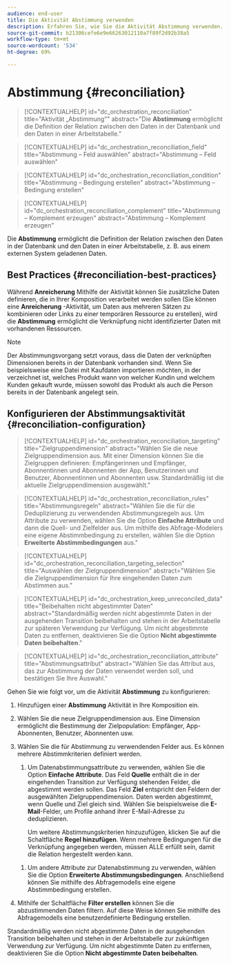 ```yaml
---
audience: end-user
title: Die Aktivität Abstimmung verwenden
description: Erfahren Sie, wie Sie die Aktivität Abstimmung verwenden.
source-git-commit: b21306cefe6e9e66263012110a7f89f2d92b38a5
workflow-type: tm+mt
source-wordcount: '534'
ht-degree: 69%

---
```



# Abstimmung {#reconciliation}

>[!CONTEXTUALHELP]
>id="dc_orchestration_reconciliation"
>title="Aktivität „Abstimmung“"
>abstract="Die **Abstimmung** ermöglicht die Definition der Relation zwischen den Daten in der Datenbank und den Daten in einer Arbeitstabelle."

>[!CONTEXTUALHELP]
>id="dc_orchestration_reconciliation_field"
>title="Abstimmung – Feld auswählen"
>abstract="Abstimmung – Feld auswählen"

>[!CONTEXTUALHELP]
>id="dc_orchestration_reconciliation_condition"
>title="Abstimmung – Bedingung erstellen"
>abstract="Abstimmung – Bedingung erstellen"

>[!CONTEXTUALHELP]
>id="dc_orchestration_reconciliation_complement"
>title="Abstimmung – Komplement erzeugen"
>abstract="Abstimmung – Komplement erzeugen"

Die **Abstimmung** ermöglicht die Definition der Relation zwischen den Daten in der Datenbank und den Daten in einer Arbeitstabelle, z. B. aus einem externen System geladenen Daten.

<!--For example, the **Reconciliation** activity can be placed after a **Load file** activity to import non-standard data into the database. In this case, the **Reconciliation** activity lets you define the link between the data in the Adobe Campaign database and the data in the work table.-->

## Best Practices {#reconciliation-best-practices}

Während **Anreicherung** Mithilfe der Aktivität können Sie zusätzliche Daten definieren, die in Ihrer Komposition verarbeitet werden sollen (Sie können eine **Anreicherung** -Aktivität, um Daten aus mehreren Sätzen zu kombinieren oder Links zu einer temporären Ressource zu erstellen), wird die **Abstimmung** ermöglicht die Verknüpfung nicht identifizierter Daten mit vorhandenen Ressourcen.

>[!NOTE]
>Der Abstimmungsvorgang setzt voraus, dass die Daten der verknüpften Dimensionen bereits in der Datenbank vorhanden sind. Wenn Sie beispielsweise eine Datei mit Kaufdaten importieren möchten, in der verzeichnet ist, welches Produkt wann von welcher Kundin und welchem Kunden gekauft wurde, müssen sowohl das Produkt als auch die Person bereits in der Datenbank angelegt sein.

## Konfigurieren der Abstimmungsaktivität {#reconciliation-configuration}

>[!CONTEXTUALHELP]
>id="dc_orchestration_reconciliation_targeting"
>title="Zielgruppendimension"
>abstract="Wählen Sie die neue Zielgruppendimension aus. Mit einer Dimension können Sie die Zielgruppen definieren: Empfängerinnen und Empfänger, Abonnentinnen und Abonnenten der App, Benutzerinnen und Benutzer, Abonnentinnen und Abonnenten usw. Standardmäßig ist die aktuelle Zielgruppendimension ausgewählt."

>[!CONTEXTUALHELP]
>id="dc_orchestration_reconciliation_rules"
>title="Abstimmungsregeln"
>abstract="Wählen Sie die für die Deduplizierung zu verwendenden Abstimmungsregeln aus. Um Attribute zu verwenden, wählen Sie die Option **Einfache Attribute** und dann die Quell- und Zielfelder aus. Um mithilfe des Abfrage-Modelers eine eigene Abstimmbedingung zu erstellen, wählen Sie die Option **Erweiterte Abstimmbedingungen** aus."

>[!CONTEXTUALHELP]
>id="dc_orchestration_reconciliation_targeting_selection"
>title="Auswählen der Zielgruppendimension"
>abstract="Wählen Sie die Zielgruppendimension für Ihre eingehenden Daten zum Abstimmen aus."

>[!CONTEXTUALHELP]
>id="dc_orchestration_keep_unreconciled_data"
>title="Beibehalten nicht abgestimmter Daten"
>abstract="Standardmäßig werden nicht abgestimmte Daten in der ausgehenden Transition beibehalten und stehen in der Arbeitstabelle zur späteren Verwendung zur Verfügung. Um nicht abgestimmte Daten zu entfernen, deaktivieren Sie die Option **Nicht abgestimmte Daten beibehalten**."

>[!CONTEXTUALHELP]
>id="dc_orchestration_reconciliation_attribute"
>title="Abstimmungsattribut"
>abstract="Wählen Sie das Attribut aus, das zur Abstimmung der Daten verwendet werden soll, und bestätigen Sie Ihre Auswahl."

Gehen Sie wie folgt vor, um die Aktivität **Abstimmung** zu konfigurieren:

1. Hinzufügen einer **Abstimmung** Aktivität in Ihre Komposition ein. <!--This activity should be added following a transition containing a population whose targeting dimension does not directly come from Adobe Campaign. -->

1. Wählen Sie die neue Zielgruppendimension aus. Eine Dimension ermöglicht die Bestimmung der Zielpopulation: Empfänger, App-Abonnenten, Benutzer, Abonnenten usw. <!--[Learn more about targeting dimensions](../../audience/about-recipients.md#targeting-dimensions).-->

1. Wählen Sie die für Abstimmung zu verwendenden Felder aus. Es können mehrere Abstimmkriterien definiert werden.

   1. Um Datenabstimmungsattribute zu verwenden, wählen Sie die Option **Einfache Attribute**. Das Feld **Quelle** enthält die in der eingehenden Transition zur Verfügung stehenden Felder, die abgestimmt werden sollen. Das Feld **Ziel** entspricht den Feldern der ausgewählten Zielgruppendimension. Daten werden abgestimmt, wenn Quelle und Ziel gleich sind. Wählen Sie beispielsweise die **E-Mail**-Felder, um Profile anhand ihrer E-Mail-Adresse zu deduplizieren.

      Um weitere Abstimmungskriterien hinzuzufügen, klicken Sie auf die Schaltfläche **Regel hinzufügen**. Wenn mehrere Bedingungen für die Verknüpfung angegeben werden, müssen ALLE erfüllt sein, damit die Relation hergestellt werden kann.

   <!--     ![](../assets/workflow-reconciliation-criteria.png)-->

   1. Um andere Attribute zur Datenabstimmung zu verwenden, wählen Sie die Option **Erweiterte Abstimmungsbedingungen**. Anschließend können Sie mithilfe des Abfragemodells eine eigene Abstimmbedingung erstellen. <!--[Learn how to work with the query modeler](../../query/query-modeler-overview.md).-->

1. Mithilfe der Schaltfläche **Filter erstellen** können Sie die abzustimmenden Daten filtern. Auf diese Weise können Sie mithilfe des Abfragemodells eine benutzerdefinierte Bedingung erstellen. <!--[Learn how to work with the query modeler](../../query/query-modeler-overview.md)-->

Standardmäßig werden nicht abgestimmte Daten in der ausgehenden Transition beibehalten und stehen in der Arbeitstabelle zur zukünftigen Verwendung zur Verfügung. Um nicht abgestimmte Daten zu entfernen, deaktivieren Sie die Option **Nicht abgestimmte Daten beibehalten**.

<!--
## Example {#reconciliation-example}

The following example demonstrates a workflow that creates an audience of profiles directly from an imported file containing new clients. It is made up of the following activities:

The workflow is designed as follows:

![](../assets/workflow-reconciliation-sample-1.0.png)

 
It is built with the following activities:

* A [Load file](load-file.md) activity uploads a file containing profiles data that were extracted from an external tool.

    For example:

    ```
    lastname;firstname;email;birthdate;
    JACKMAN;Megan;megan.jackman@testmail.com;07/08/1975;
    PHILLIPS;Edward;phillips@testmail.com;09/03/1986;
    WEAVER;Justin;justin_w@testmail.com;11/15/1990;
    MARTIN;Babe;babeth_martin@testmail.net;11/25/1964;
    REESE;Richard;rreese@testmail.com;02/08/1987;
    ```

* A **Reconciliation** activity which identifies the incoming data as profiles, by using the **email** and **Date of birth** fields as reconciliation criteria.

    ![](../assets/workflow-reconciliation-sample-1.1.png)

* A [Save audience](save-audience.md) activity to create a new audience based on these updates. You can also replace the **Save audience** activity by an **End** activity if no specific audience needs to be created or updated. Recipient profiles are updated in any case when you run the workflow.


## Compatibility {#reconciliation-compat}

The **Reconciliation** activity does not exist in the Client console. All **Enrichments** activities created in the Client console with the reconciliation options enabled are displayed as **Reconciliation** activities in Campaign Web user interface.
-->
